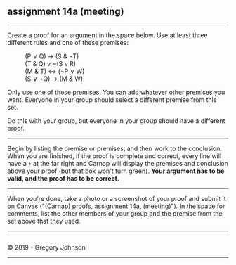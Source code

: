 ## assignment 14a (meeting)

---

Create a proof for an argument in the space below. Use at least three different rules and one of these premises:

<p style="margin-left: 40px;">(P &or; Q) &rarr; (S & &not;T)<br>
(T & Q) v ~(S v R)<br>
(M & T) &harr; (&not;P &or; W)<br>
(S &or; &not;Q) &rarr; (M & W)<br></p>

Only use one of these premises. You can add whatever other premises you want. Everyone in your group should select a different premise from this set. 

Do this with your group, but everyone in your group should have a different proof.

---

Begin by listing the premise or premises, and then work to the conclusion. When you are finished, if the proof is complete and correct, every line will have a `+` at the far right and Carnap will display the premises and conclusion above your proof (but that box won't turn green). **Your argument has to be valid, and the proof has to be correct.**

---

When you're done, take a photo or a screenshot of your proof and submit it on Canvas ("(Carnap) proofs, assignment 14a, (meeting)"). In the space for comments, list the other members of your group and the premise from the set above that they used.

---

~~~{.Playground .JohnsonSL init="now" options="fonts tabindent render resize" guides="fitch"}
~~~

<p>&copy; 2019 - <script>document.write(new Date().getFullYear())</script> Gregory Johnson</p>

---
 
